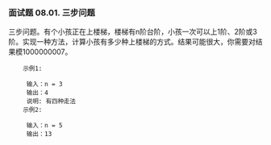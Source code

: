 ### 面试题 08.01. 三步问题

三步问题。有个小孩正在上楼梯，楼梯有n阶台阶，小孩一次可以上1阶、2阶或3阶。实现一种方法，计算小孩有多少种上楼梯的方式。结果可能很大，你需要对结果模1000000007。

```
    示例1:
    
     输入：n = 3 
     输出：4
     说明: 有四种走法
    示例2:
    
     输入：n = 5
     输出：13

```